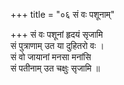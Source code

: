 +++
title = "०६ सं वः पशूनाम्"

+++
सं वः पशूनां हृदयं सृजामि  
सं पुत्राणाम् उत या दुहितरो वः ।  
सं वो जायानां मनसा मनांसि  
सं पतीनाम् उत चक्षुः सृजामि ॥